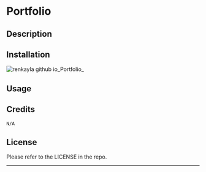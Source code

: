 # Portfolio

## Description




## Installation

 ![renkayla github io_Portfolio_](https://user-images.githubusercontent.com/116777951/223300243-571259d5-22bb-4030-98f5-bca2ac39efcd.png)


## Usage



## Credits

    N/A

## License

Please refer to the LICENSE in the repo.

---
